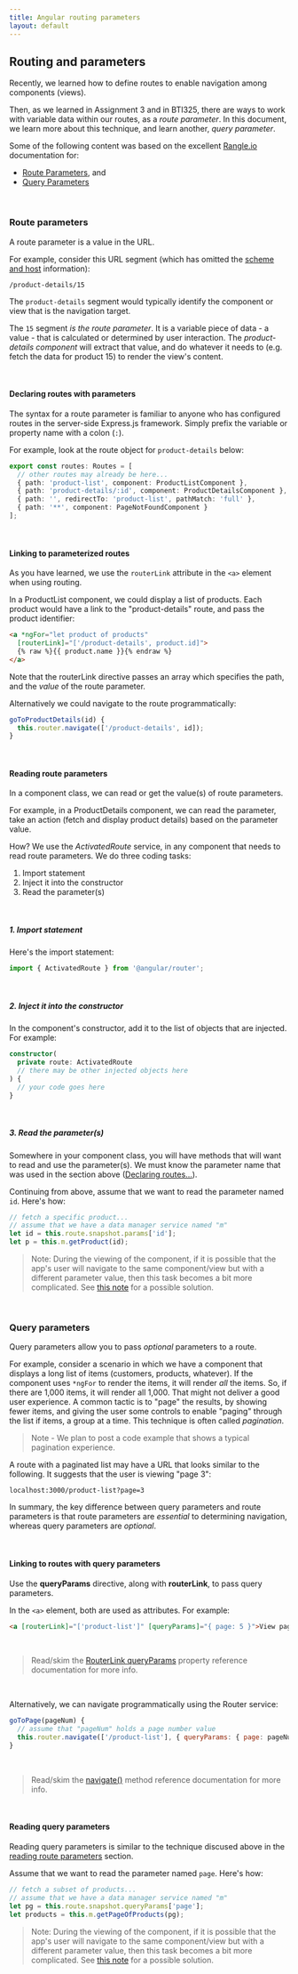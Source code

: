 ```yaml
---
title: Angular routing parameters
layout: default
---
```


## Routing and parameters

Recently, we learned how to define routes to enable navigation among components (views). 

Then, as we learned in Assignment 3 and in BTI325, there are ways to work with variable data within our routes, as a *route parameter*. In this document, we learn more about this technique, and learn another, *query parameter*. 

Some of the following content was based on the excellent [Rangle.io](https://rangle.io/) documentation for: 
* [Route Parameters](https://angular-2-training-book.rangle.io/handout/routing/routeparams.html), and 
* [Query Parameters](https://angular-2-training-book.rangle.io/handout/routing/query_params.html) 

<br>

### Route parameters

A route parameter is a value in the URL. 

For example, consider this URL segment (which has omitted the [scheme and host](https://en.wikipedia.org/wiki/Uniform_Resource_Identifier#Syntax) information):

```
/product-details/15
```

The ` product-details ` segment would typically identify the component or view that is the navigation target. 

The ` 15 ` segment *is the route parameter*. It is a variable piece of data - a value - that is calculated or determined by user interaction. The *product-details component* will extract that value, and do whatever it needs to (e.g. fetch the data for product 15) to render the view's content. 

<br>

#### Declaring routes with parameters

The syntax for a route parameter is familiar to anyone who has configured routes in the server-side Express.js framework. Simply prefix the variable or property name with a colon (` : `). 

For example, look at the route object for ` product-details ` below:

```ts
export const routes: Routes = [
  // other routes may already be here...
  { path: 'product-list', component: ProductListComponent },
  { path: 'product-details/:id', component: ProductDetailsComponent },
  { path: '', redirectTo: 'product-list', pathMatch: 'full' },
  { path: '**', component: PageNotFoundComponent }
];
```

<br>

#### Linking to parameterized routes

As you have learned, we use the ` routerLink ` attribute in the ` <a> ` element when using routing. 

In a ProductList component, we could display a list of products. Each product would have a link to the "product-details" route, and pass the product identifier:

```html
<a *ngFor="let product of products"
  [routerLink]="['/product-details', product.id]">
  {% raw %}{{ product.name }}{% endraw %}
</a>
```

Note that the routerLink directive passes an array which specifies the path, and the *value* of the route parameter. 

Alternatively we could navigate to the route programmatically:

```js
goToProductDetails(id) {
  this.router.navigate(['/product-details', id]);
}
```

<br>

#### Reading route parameters

In a component class, we can read or get the value(s) of route parameters. 

For example, in a ProductDetails component, we can read the parameter, take an action (fetch and display product details) based on the parameter value.

How? We use the *ActivatedRoute* service, in any component that needs to read route parameters. We do three coding tasks:
1. Import statement
2. Inject it into the constructor
3. Read the parameter(s)

<br>

##### 1. Import statement

Here's the import statement:

```ts
import { ActivatedRoute } from '@angular/router';
```

<br>

##### 2. Inject it into the constructor

In the component's constructor, add it to the list of objects that are injected. For example:

```ts
constructor(
  private route: ActivatedRoute
  // there may be other injected objects here
) {
  // your code goes here
}

```

<br>

##### 3. Read the parameter(s)

Somewhere in your component class, you will have methods that will want to read and use the parameter(s). We must know the parameter name that was used in the section above ([Declaring routes...](#Declaring-routes-with-parameters)). 

Continuing from above, assume that we want to read the parameter named ` id `. Here's how:

```ts
// fetch a specific product...
// assume that we have a data manager service named "m"
let id = this.route.snapshot.params['id'];
let p = this.m.getProduct(id);
```

> Note: During the viewing of the component, if it is possible that the app's user will navigate to the same component/view but with a different parameter value, then this task becomes a bit more complicated. See [this note](angular-routing-parameters-more) for a possible solution. 

<br>

### Query parameters

Query parameters allow you to pass *optional* parameters to a route. 

For example, consider a scenario in which we have a component that displays a long list of items (customers, products, whatever). If the component uses ` *ngFor ` to render the items, it will render *all* the items. So, if there are 1,000 items, it will render all 1,000. That might not deliver a good user experience. A common tactic is to "page" the results, by showing fewer items, and giving the user some controls to enable "paging" through the list if items, a group at a time. This technique is often called *pagination*. 

> Note - We plan to post a code example that shows a typical pagination experience. 

A route with a paginated list may have a URL that looks similar to the following. It suggests that the user is viewing "page 3": 

```
localhost:3000/product-list?page=3
```

In summary, the key difference between query parameters and route parameters is that route parameters are *essential* to determining navigation, whereas query parameters are *optional*.

<br>

#### Linking to routes with query parameters

Use the **queryParams** directive, along with **routerLink**, to pass query parameters. 

In the ` <a> ` element, both are used as attributes. For example:

```html
<a [routerLink]="['product-list']" [queryParams]="{ page: 5 }">View page 5</a>
```

<br>

> Read/skim the [RouterLink queryParams](https://angular.io/api/router/RouterLink#queryParams) property reference documentation for more info. 

<br>

Alternatively, we can navigate programmatically using the Router service:

```js
goToPage(pageNum) {
  // assume that "pageNum" holds a page number value
  this.router.navigate(['/product-list'], { queryParams: { page: pageNum } });
}
```

<br>

> Read/skim the [navigate()](https://angular.io/api/router/Router#navigate) method reference documentation for more info.

<br>

#### Reading query parameters

Reading query parameters is similar to the technique discused above in the [reading route parameters](#reading-route-parameters) section. 

Assume that we want to read the parameter named ` page `. Here's how:

```ts
// fetch a subset of products...
// assume that we have a data manager service named "m"
let pg = this.route.snapshot.queryParams['page'];
let products = this.m.getPageOfProducts(pg);
```

> Note: During the viewing of the component, if it is possible that the app's user will navigate to the same component/view but with a different parameter value, then this task becomes a bit more complicated. See [this note](angular-routing-parameters-more) for a possible solution. 

<br>
